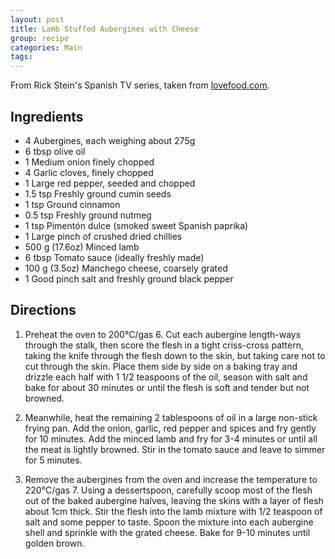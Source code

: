 ```yaml
---
layout: post
title: Lamb Stuffed Aubergines with Cheese
group: recipe
categories: Main
tags:
---
```


From Rick Stein's Spanish TV series, taken from [lovefood.com](http://www.lovefood.com/guide/recipes/12888/rick-steins-lambstuffed-aubergines-with-manchego-cheese).

## Ingredients

- 4 Aubergines, each weighing about 275g
- 6 tbsp olive oil
- 1 Medium onion finely chopped
- 4 Garlic cloves, finely chopped
- 1 Large red pepper, seeded and chopped
- 1.5 tsp Freshly ground cumin seeds
- 1 tsp Ground cinnamon
- 0.5 tsp Freshly ground nutmeg
- 1 tsp Pimentón dulce (smoked sweet Spanish paprika)
- 1 Large pinch of crushed dried chillies
- 500 g (17.6oz) Minced lamb
- 6 tbsp Tomato sauce (ideally freshly made)
- 100 g (3.5oz) Manchego cheese, coarsely grated
- 1 Good pinch salt and freshly ground black pepper

## Directions

1. Preheat the oven to 200°C/gas 6. Cut each aubergine length-ways
   through the stalk, then score the flesh in a tight criss-cross
   pattern, taking the knife through the flesh down to the skin, but
   taking care not to cut through the skin. Place them side by side on
   a baking tray and drizzle each half with 1 1/2 teaspoons of the oil,
   season with salt and bake for about 30 minutes or until the flesh
   is soft and tender but not browned.

2. Meanwhile, heat the remaining 2 tablespoons of oil in a large
   non-stick frying pan. Add the onion, garlic, red pepper and spices
   and fry gently for 10 minutes. Add the minced lamb and fry for 3-4
   minutes or until all the meat is lightly browned. Stir in the
   tomato sauce and leave to simmer for 5 minutes.

3. Remove the aubergines from the oven and increase the temperature to
   220°C/gas 7. Using a dessertspoon, carefully scoop most of the
   flesh out of the baked aubergine halves, leaving the skins with a
   layer of flesh about 1cm thick. Stir the flesh into the lamb
   mixture with 1/2 teaspoon of salt and some pepper to taste. Spoon
   the mixture into each aubergine shell and sprinkle with the grated
   cheese. Bake for 9-10 minutes until golden brown.
